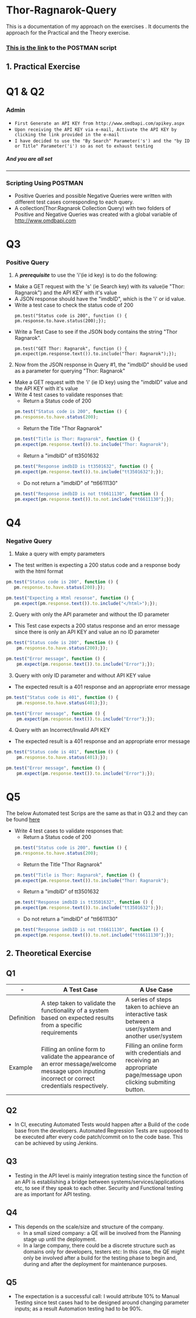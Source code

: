 # Thor-Ragnarok-Query

This is a documentation of my approach on the exercises .
It documents the approach for the Practical and the Theory exercise.

### [This is the link](https://www.getpostman.com/collections/b2ec0f61d5622bb00d65)  to the POSTMAN script

## 1. Practical Exercise

# Q1 & Q2
### Admin

* ```First Generate an API KEY from http://www.omdbapi.com/apikey.aspx```
*  ```Upon receiving the API KEY via e-mail, Activate the API KEY by clicking the link provided in the e-mail```
* ```I have decided to use the "By Search" Parameter('s') and the "by ID or Title" Parameter('i') so as not to exhaust testing```
##### And you are all set
----------------------------------------------------------------------------------------------------------------
### Scripting Using POSTMAN
* Positive Queries and possible Negative Queries were written with different test cases corresponding to each query.
* A collection(Thor:Ragnarok Collection Query) with two folders of Positive and Negative Queries was created with a global variable of http://www.omdbapi.com

# Q3

### Positive Query
1. A **_prerequisite_** to use the 'i'(ie id key) is to do the following:
* Make a GET request with the 's' (ie Search key) with its value(ie "Thor: Ragnarok") and the API KEY with it's value
* A JSON response should have the "imdbID", which is the 'i' or id value.
* Write a test case to check the status code of 200
	```JS
	pm.test("Status code is 200", function () {
    pm.response.to.have.status(200);});
	```
* Write a Test Case to see if the JSON body contains the string "Thor Ragnarok".
	```JS
	pm.test("GET Thor: Ragnarok", function () {
    pm.expect(pm.response.text()).to.include("Thor: Ragnarok");});	
	```
	
2. Now from the JSON response in Query #1, the "imdbID" should be used as a parameter for querying "Thor: Ragnarok"
* Make a GET request with the 'i' (ie ID key) using the "imdbID" value and the API KEY with it's value
* Write 4 test cases to validate responses that: 
	* Return a Status code of 200
	```js
	pm.test("Status code is 200", function () {
    pm.response.to.have.status(200);
	```
	* Return the Title "Thor Ragnarok"
	```js
	pm.test("Title is Thor: Ragnarok", function () {
    pm.expect(pm.response.text()).to.include("Thor: Ragnarok");
	```
	* Return a "imdbID" of tt3501632
	```js
	pm.test("Response imdbID is tt3501632", function () {
    pm.expect(pm.response.text()).to.include("tt3501632");});
	```
	* Do not return a "imdbID" of "tt6611130"
	```js
	pm.test("Response imdbID is not tt6611130", function () {
    pm.expect(pm.response.text()).to.not.include("tt6611130");});
	```

# Q4
### Negative Query

1. Make a query with empty parameters
 * The test written is expecting a 200 status code and a response body with the html format
 ```js
 pm.test("Status code is 200", function () {
    pm.response.to.have.status(200);});

pm.test("Expecting a Html resonse", function () {
    pm.expect(pm.response.text()).to.include("</html>");});
 ```
2. Query with only the API parameter and without the ID parameter
* This Test case expects a 200 status response and an error message since there is only an API KEY and value an no ID parameter
```js
pm.test("Status code is 200", function () {
    pm.response.to.have.status(200);});

pm.test("Error message", function () {
    pm.expect(pm.response.text()).to.include("Error");});
```
3. Query with only ID parameter and without API KEY value
* The expected result is a 401 response and an appropriate error message
```js
pm.test("Status code is 401", function () {
    pm.response.to.have.status(401);});

pm.test("Error message", function () {
    pm.expect(pm.response.text()).to.include("Error");});
```
4. Query with an Incorrect/Invalid API KEY
* The expected result is a 401 response and an appropriate error message
```js
pm.test("Status code is 401", function () {
    pm.response.to.have.status(401);});

pm.test("Error message", function () {
    pm.expect(pm.response.text()).to.include("Error");});
```
# Q5

The below Automated test Scrips are the same as that in Q3.2 and they can be found [here](https://www.getpostman.com/collections/b2ec0f61d5622bb00d65)

* Write 4 test cases to validate responses that: 
	* Return a Status code of 200
	```js
	pm.test("Status code is 200", function () {
    pm.response.to.have.status(200);
	```
	* Return the Title "Thor Ragnarok"
	```js
	pm.test("Title is Thor: Ragnarok", function () {
    pm.expect(pm.response.text()).to.include("Thor: Ragnarok");
	```
	* Return a "imdbID" of tt3501632
	```js
	pm.test("Response imdbID is tt3501632", function () {
    pm.expect(pm.response.text()).to.include("tt3501632");});
	```
	* Do not return a "imdbID" of "tt6611130"
	```js
	pm.test("Response imdbID is not tt6611130", function () {
    pm.expect(pm.response.text()).to.not.include("tt6611130");});
	```

## 2. Theoretical Exercise

## Q1

 -|A Test Case        |A Use Case
--|-------------------|-----------------
Definition |A step taken to validate the functionality of a system based on expected results from a specific requirements|A series of steps taken to achieve an interactive task between a user/system and another user/system
Example |Filling an online form to validate the appearance of an error message/welcome message upon inputing incorrect or correct credentials respectively.| Filling an online form with credentials and receiving an appropriate page/message upon clicking submiting button.

## Q2
* In CI, executing Automated Tests would happen after a Build of the code base from the developers. Automated Regression Tests are supposed to be executed after every code patch/commit on to the code base. This can be achieved by using Jenkins.

## Q3
* Testing in the API level is mainly integration testing since the function of an API is establishing a bridge between systems/services/applications etc, to see if they speak to each other. Security and Functional testing are as important for API testing.

## Q4
* This depends on the scale/size and structure of the company.
	* In a small sized company: a QE will be involved from the Planning stage up until the deployment.
	* In a large company, there could be a discrete structure such as domains only for developers, testers etc: In this case, the QE might only be involved after a build for the testing phase to begin and, during and after the deployment for maintenance purposes.
	
## Q5
* The expectation is a successful call: I would attribute 10% to Manual Testing since test cases had to be designed around changing parameter inputs; as a result Automation testing had to be 90%.
